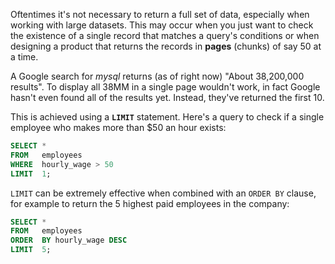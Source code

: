 Oftentimes it's not necessary to return a full set of data, especially when working with large datasets. This may occur when you just want to check the existence of a single record that matches a query's conditions or when designing a product that returns the records in **pages** (chunks) of say 50 at a time.

A Google search for _mysql_ returns (as of right now) "About 38,200,000 results". To display all 38MM in a single page wouldn't work, in fact Google hasn't even found all of the results yet. Instead, they've returned the first 10.

This is achieved using a **`LIMIT`** statement. Here's a query to check if a single employee who makes more than $50 an hour exists:

```sql
SELECT *
FROM   employees
WHERE  hourly_wage > 50
LIMIT  1; 
```

`LIMIT` can be extremely effective when combined with an `ORDER BY` clause, for example to return the 5 highest paid employees in the company:

```sql
SELECT *
FROM   employees
ORDER  BY hourly_wage DESC
LIMIT  5;
```
